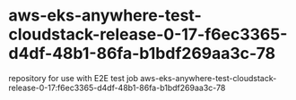 # aws-eks-anywhere-test-cloudstack-release-0-17-f6ec3365-d4df-48b1-86fa-b1bdf269aa3c-78
repository for use with E2E test job aws-eks-anywhere-test-cloudstack-release-0-17:f6ec3365-d4df-48b1-86fa-b1bdf269aa3c-78
